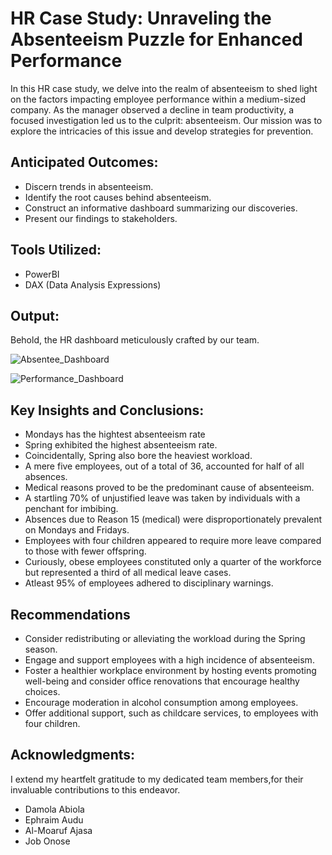 # HR Case Study: Unraveling the Absenteeism Puzzle for Enhanced Performance

In this HR case study, we delve into the realm of absenteeism to shed light on the factors impacting employee performance within a medium-sized company. As the manager observed a decline in team productivity, a focused investigation led us to the culprit: absenteeism. Our mission was to explore the intricacies of this issue and develop strategies for prevention.

## Anticipated Outcomes:

- Discern trends in absenteeism.
- Identify the root causes behind absenteeism.
- Construct an informative dashboard summarizing our discoveries.
- Present our findings to stakeholders.

## Tools Utilized:

- PowerBI
- DAX (Data Analysis Expressions)

## Output:

Behold, the HR dashboard meticulously crafted by our team.


![Absentee_Dashboard](https://github.com/estherakinniyi/estherakinniyi.github.io/assets/110997228/b9fd5988-292a-4f72-b2d9-5f5930757f50)


![Performance_Dashboard](https://github.com/estherakinniyi/estherakinniyi.github.io/assets/110997228/ee191010-c3a1-4340-9a0a-fc9267af8353)

## Key Insights and Conclusions:

- Mondays has the hightest absenteeism rate
- Spring exhibited the highest absenteeism rate.
- Coincidentally, Spring also bore the heaviest workload.
- A mere five employees, out of a total of 36, accounted for half of all absences.
- Medical reasons proved to be the predominant cause of absenteeism.
- A startling 70% of unjustified leave was taken by individuals with a penchant for imbibing.
- Absences due to Reason 15 (medical) were disproportionately prevalent on Mondays and Fridays.
- Employees with four children appeared to require more leave compared to those with fewer offspring.
- Curiously, obese employees constituted only a quarter of the workforce but represented a third of all medical leave cases.
- Atleast 95% of employees adhered to disciplinary warnings.

## Recommendations


- Consider redistributing or alleviating the workload during the Spring season.
- Engage and support employees with a high incidence of absenteeism.
- Foster a healthier workplace environment by hosting events promoting well-being and consider office renovations that encourage healthy choices.
- Encourage moderation in alcohol consumption among employees.
- Offer additional support, such as childcare services, to employees with four children.

## Acknowledgments:

I extend my heartfelt gratitude to my dedicated team members,for their invaluable contributions to this endeavor.
- Damola Abiola
- Ephraim Audu
- Al-Moaruf Ajasa
- Job Onose
